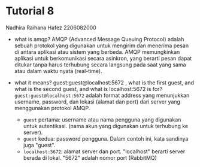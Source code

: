 # Tutorial 8
Nadhira Raihana Hafez
2206082000

* what is amqp?
  AMQP (Advanced Message Queuing Protocol) adalah sebuah protokol yang digunakan untuk mengirim dan menerima pesan di antara aplikasi atau sistem yang berbeda. AMQP memungkinkan aplikasi untuk berkomunikasi secara asinkron, yang berarti pesan dapat ditukar tanpa harus terhubung secara langsung pada saat yang sama atau dalam waktu nyata (real-time).
  

* what it means? guest:guest@localhost:5672 , what is the first guest, and what is
the second guest, and what is localhost:5672 is for?  
`guest:guest@localhost:5672` adalah format address yang menunjukkan username, password, dan lokasi (alamat dan port) dari server yang menggunakan protokol AMQP.
    * `guest` pertama: username atau nama pengguna yang digunakan untuk autentikasi. (nama akun yang digunakan untuk terhubung ke server).  
    * `guest` kedua: password pengguna. Dalam contoh ini, kata sandinya juga "guest".
    * `localhost:5672`: alamat server dan port. "localhost" berarti server berada di lokal. "5672" adalah nomor port (RabbitMQ)